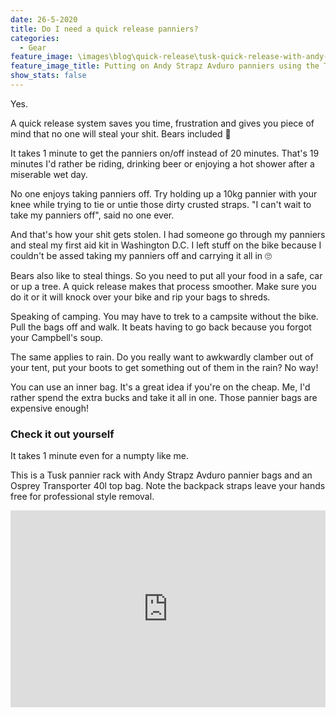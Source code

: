```yaml
---
date: 26-5-2020
title: Do I need a quick release panniers?
categories:
  - Gear
feature_image: \images\blog\quick-release\tusk-quick-release-with-andy-strapz-avduro-panniers.jpg
feature_image_title: Putting on Andy Strapz Avduro panniers using the Tusk quick release
show_stats: false
---
```

<p>
  Yes.
</p>

<p>
  A quick release system saves you time, frustration and gives you piece of mind that no one will steal your shit. Bears included 🐻
</p>

<p>
  It takes 1 minute to get the panniers on/off instead of 20 minutes. That's 19 minutes I'd rather be riding, drinking beer or enjoying a hot shower after a miserable wet day.
</p>

<p>
  No one enjoys taking panniers off. Try holding up a 10kg pannier with your knee while trying to tie or untie those dirty crusted straps. "I can't wait to take my panniers off", said no one ever.
</p>

<p>
  And that's how your shit gets stolen. I had someone go through my panniers and steal my first aid kit in Washington D.C. I left stuff on the bike because I couldn't be assed taking my panniers off and carrying it all in 🙄
</p>

<p>
  Bears also like to steal things. So you need to put all your food in a safe, car or up a tree. A quick release makes that process smoother. Make sure you do it or it will knock over your bike and rip your bags to shreds.
</p>

<p>
  Speaking of camping. You may have to trek to a campsite without the bike. Pull the bags off and walk. It beats having to go back because you forgot your Campbell's soup.
</p>

<p>
  The same applies to rain. Do you really want to awkwardly clamber out of your tent, put your boots to get something out of them in the rain? No way!
</p>

<p>
  You can use an inner bag. It's a great idea if you're on the cheap. Me, I'd rather spend the extra bucks and take it all in one. Those pannier bags are expensive enough!
</p>

<h3>Check it out yourself</h3>
<p>
  It takes 1 minute even for a numpty like me.
</p>
<p>
  This is a Tusk pannier rack with Andy Strapz Avduro pannier bags and an Osprey Transporter 40l top bag. Note the backpack straps leave your hands free for professional style removal.
</p>
<iframe width="100%" height="315" src="https://www.youtube.com/embed/CmEznPTxzEE" frameborder="0" allow="accelerometer; autoplay; encrypted-media; gyroscope; picture-in-picture" allowfullscreen></iframe>
